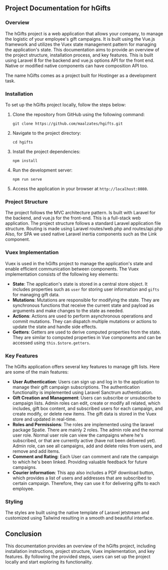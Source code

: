 ## Project Documentation for hGifts
### Overview
The hGifts project is a web application that allows your company, to manage the logistic of your employee's gift campaigns. It is built using the Vue.js framework and utilizes the Vuex state management pattern for managing the application's state. This documentation aims to provide an overview of the project structure, installation process, and key features.
This is built using Laravel 8 for the backend and vue.js options  API for the front end. Native or modified native components can have composition API too. 

The name  hGifts comes as a project built for Hostinger as a development task. 

### Installation
To set up the hGifts project locally, follow the steps below:
1. Clone the repository from GitHub using the following command:
   ```
   git clone https://github.com/maalzates/hgifts.git
   ```
2. Navigate to the project directory:
   ```
   cd hgifts
   ```
3. Install the project dependencies:
   ```
   npm install
   ```
4. Run the development server:
   ```
   npm run serve
   ```
5. Access the application in your browser at `http://localhost:8080`.
### Project Structure
The project follows the MVC architecture pattern. Is built with Laravel for the backend, and vue.js for the front-end. This is a full-stack web application. 
The project structure follows a standard Laravel application file structure. 
Routing is made using Laravel routes/web.php and routes/api.php 
Also, for SPA we used native Laravel inertia components such as the Link component. 

### Vuex Implementation
Vuex is used in the hGifts project to manage the application's state and enable efficient communication between components. The Vuex implementation consists of the following key elements:
- **State**: The application's state is stored in a central store object. It includes properties such as `user` for storing user information and `gifts` for managing gift data.
- **Mutations**: Mutations are responsible for modifying the state. They are synchronous functions that receive the current state and payload as arguments and make changes to the state as needed.
- **Actions**: Actions are used to perform asynchronous operations and commit mutations. They can dispatch multiple mutations or actions to update the state and handle side effects.
- **Getters**: Getters are used to derive computed properties from the state. They are similar to computed properties in Vue components and can be accessed using `this.$store.getters`.
### Key Features
The hGifts application offers several key features to manage gift lists. Here are some of the main features:
- **User Authentication**: Users can sign up and log in to the application to manage their gift campaign subscriptions. The authentication functionality is implemented using Laravel Sanctrum authentication. 
- **Gift Creation and Management**: Users can subscribe or unsubscribe to campaign lists. Admin roles can edit, create or modify all related, which includes, gift box content, and subscribed users for each campaign, and create modify, or delete new items. The gift data is stored in the Vuex store and updated in real-time.
- **Roles and Permissions**: The roles are implemented using the laravel package Spatie. There are mainly 2 roles. The admin role and the normal user role. Normal user role can view the campaigns where he's subscribed, or that are currently active (have not been delivered yet). Admin role, can see all campaigns, add and delete roles from users,  and remove and add items. 
- **Comment and Rating**: Each User can comment and rate the campaign to which he's been linked. Providing valuable feedback for future campaigns. 
- **Courier information**: This app also includes a PDF download button, which provides a list of users and addresses that are subscribed to certain campaign. Therefore, they can use it for delivering gifts to each employee.

### Styling
The styles are built using the native template of Laravel jetstream and customized using Tailwind resulting in a smooth and beautiful interface. 

## Conclusion
This documentation provides an overview of the hGifts project, including installation instructions, project structure, Vuex implementation, and key features. By following the provided steps, users can set up the project locally and start exploring its functionality.